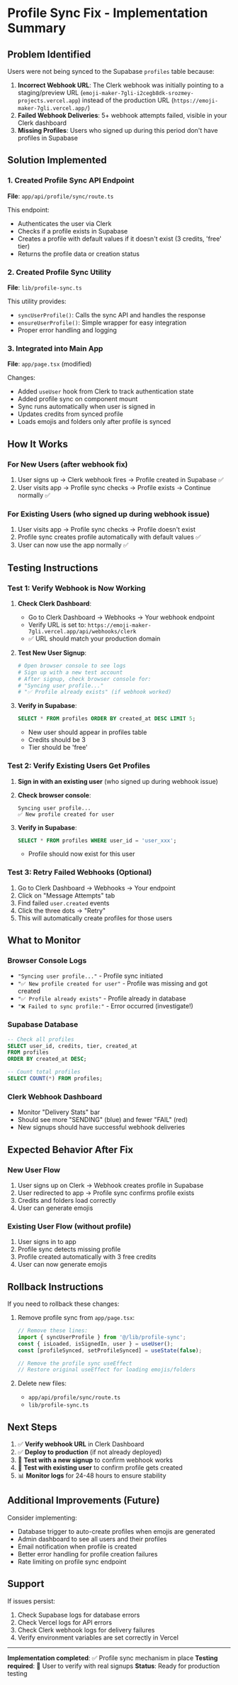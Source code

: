 # Profile Sync Fix - Implementation Summary

## Problem Identified

Users were not being synced to the Supabase `profiles` table because:

1. **Incorrect Webhook URL**: The Clerk webhook was initially pointing to a staging/preview URL (`emoji-maker-7gli-i2cegb8dk-srozmey-projects.vercel.app`) instead of the production URL (`https://emoji-maker-7gli.vercel.app/`)
2. **Failed Webhook Deliveries**: 5+ webhook attempts failed, visible in your Clerk dashboard
3. **Missing Profiles**: Users who signed up during this period don't have profiles in Supabase

## Solution Implemented

### 1. Created Profile Sync API Endpoint
**File**: `app/api/profile/sync/route.ts`

This endpoint:
- Authenticates the user via Clerk
- Checks if a profile exists in Supabase
- Creates a profile with default values if it doesn't exist (3 credits, 'free' tier)
- Returns the profile data or creation status

### 2. Created Profile Sync Utility
**File**: `lib/profile-sync.ts`

This utility provides:
- `syncUserProfile()`: Calls the sync API and handles the response
- `ensureUserProfile()`: Simple wrapper for easy integration
- Proper error handling and logging

### 3. Integrated into Main App
**File**: `app/page.tsx` (modified)

Changes:
- Added `useUser` hook from Clerk to track authentication state
- Added profile sync on component mount
- Sync runs automatically when user is signed in
- Updates credits from synced profile
- Loads emojis and folders only after profile is synced

## How It Works

### For New Users (after webhook fix)
1. User signs up → Clerk webhook fires → Profile created in Supabase ✅
2. User visits app → Profile sync checks → Profile exists → Continue normally ✅

### For Existing Users (who signed up during webhook issue)
1. User visits app → Profile sync checks → Profile doesn't exist
2. Profile sync creates profile automatically with default values ✅
3. User can now use the app normally ✅

## Testing Instructions

### Test 1: Verify Webhook is Now Working

1. **Check Clerk Dashboard**:
   - Go to Clerk Dashboard → Webhooks → Your webhook endpoint
   - Verify URL is set to: `https://emoji-maker-7gli.vercel.app/api/webhooks/clerk`
   - ✅ URL should match your production domain

2. **Test New User Signup**:
   ```bash
   # Open browser console to see logs
   # Sign up with a new test account
   # After signup, check browser console for:
   # "Syncing user profile..."
   # "✅ Profile already exists" (if webhook worked)
   ```

3. **Verify in Supabase**:
   ```sql
   SELECT * FROM profiles ORDER BY created_at DESC LIMIT 5;
   ```
   - New user should appear in profiles table
   - Credits should be 3
   - Tier should be 'free'

### Test 2: Verify Existing Users Get Profiles

1. **Sign in with an existing user** (who signed up during webhook issue)

2. **Check browser console**:
   ```
   Syncing user profile...
   ✅ New profile created for user
   ```

3. **Verify in Supabase**:
   ```sql
   SELECT * FROM profiles WHERE user_id = 'user_xxx';
   ```
   - Profile should now exist for this user

### Test 3: Retry Failed Webhooks (Optional)

1. Go to Clerk Dashboard → Webhooks → Your endpoint
2. Click on "Message Attempts" tab
3. Find failed `user.created` events
4. Click the three dots → "Retry"
5. This will automatically create profiles for those users

## What to Monitor

### Browser Console Logs
- `"Syncing user profile..."` - Profile sync initiated
- `"✅ New profile created for user"` - Profile was missing and got created
- `"✅ Profile already exists"` - Profile already in database
- `"❌ Failed to sync profile:"` - Error occurred (investigate!)

### Supabase Database
```sql
-- Check all profiles
SELECT user_id, credits, tier, created_at 
FROM profiles 
ORDER BY created_at DESC;

-- Count total profiles
SELECT COUNT(*) FROM profiles;
```

### Clerk Webhook Dashboard
- Monitor "Delivery Stats" bar
- Should see more "SENDING" (blue) and fewer "FAIL" (red)
- New signups should have successful webhook deliveries

## Expected Behavior After Fix

### New User Flow
1. User signs up on Clerk → Webhook creates profile in Supabase
2. User redirected to app → Profile sync confirms profile exists
3. Credits and folders load correctly
4. User can generate emojis

### Existing User Flow (without profile)
1. User signs in to app
2. Profile sync detects missing profile
3. Profile created automatically with 3 free credits
4. User can now generate emojis

## Rollback Instructions

If you need to rollback these changes:

1. Remove profile sync from `app/page.tsx`:
   ```typescript
   // Remove these lines:
   import { syncUserProfile } from '@/lib/profile-sync';
   const { isLoaded, isSignedIn, user } = useUser();
   const [profileSynced, setProfileSynced] = useState(false);
   
   // Remove the profile sync useEffect
   // Restore original useEffect for loading emojis/folders
   ```

2. Delete new files:
   - `app/api/profile/sync/route.ts`
   - `lib/profile-sync.ts`

## Next Steps

1. ✅ **Verify webhook URL** in Clerk Dashboard
2. ✅ **Deploy to production** (if not already deployed)
3. 🔄 **Test with a new signup** to confirm webhook works
4. 🔄 **Test with existing user** to confirm profile gets created
5. 📊 **Monitor logs** for 24-48 hours to ensure stability

## Additional Improvements (Future)

Consider implementing:
- Database trigger to auto-create profiles when emojis are generated
- Admin dashboard to see all users and their profiles
- Email notification when profile is created
- Better error handling for profile creation failures
- Rate limiting on profile sync endpoint

## Support

If issues persist:
1. Check Supabase logs for database errors
2. Check Vercel logs for API errors
3. Check Clerk webhook logs for delivery failures
4. Verify environment variables are set correctly in Vercel

---

**Implementation completed**: ✅ Profile sync mechanism in place
**Testing required**: 🔄 User to verify with real signups
**Status**: Ready for production testing

